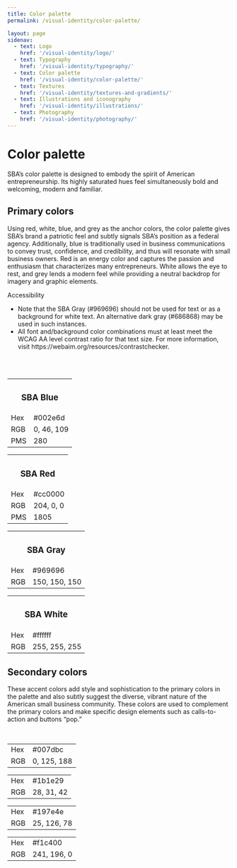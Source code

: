 ```yaml
---
title: Color palette
permalink: /visual-identity/color-palette/

layout: page
sidenav:
  - text: Logo
    href: '/visual-identity/logo/'
  - text: Typography
    href: '/visual-identity/typography/'
  - text: Color palette
    href: '/visual-identity/color-palette/'
  - text: Textures
    href: '/visual-identity/textures-and-gradients/'
  - text: Illustrations and iconography
    href: '/visual-identity/illustrations/'
  - text: Photography
    href: '/visual-identity/photography/'
---
```


# Color palette

SBA’s color palette is designed to embody the spirit of American entrepreneurship. Its highly saturated hues feel simultaneously bold and welcoming, modern and familiar.



## Primary colors


Using red, white, blue, and grey as the anchor colors, the color palette gives SBA’s brand a patriotic feel and subtly signals SBA’s position as a federal agency. Additionally, blue is traditionally used in business communications to convey trust, confidence, and credibility, and thus will resonate with small business owners. Red is an energy color and captures the passion and enthusiasm that characterizes many entrepreneurs. White allows the eye to rest, and grey lends a modern feel while providing a neutral backdrop for imagery and graphic elements. 

</strong>Accessibility</strong>
<ul>
  <li>Note that the SBA Gray (#969696) should not be used for text or as a background for white text. An alternative dark gray (#686868) may be used in such instances.</li>
    <li> All font and/background color combinations must at least meet the WCAG AA level contrast ratio for that text size. For more information, visit https://webaim.org/resources/contrastchecker.</li>
  </ul>

<br/><br/>



<div class="usa-grid-full">
  <div class="usa-width-one-half">
    <div class="usa-color-palette-block large blue"></div>
    <table class="usa-color-palette-color-table">
      <tbody>
        <th colspan="2"><h3>SBA Blue</h3></th>
        <tr>
          <td>Hex</td>
          <td>#002e6d</td>
        </tr>
        <tr>
          <td>RGB</td>
          <td>0, 46, 109</td>
        </tr>
        <tr>
          <td>PMS</td>
          <td>280</td>
        </tr>
      </tbody>
    </table>
  </div>
  <div class="usa-width-one-half">
    <div class="usa-color-palette-block large red"></div>
    <table class="usa-color-palette-color-table">
      <tbody>
        <th colspan="2"><h3>SBA Red</h3></th>
        <tr>
          <td>Hex</td>
          <td>#cc0000</td>
        </tr>
        <tr>
          <td>RGB</td>
          <td>204, 0, 0</td>
        </tr>
        <tr>
          <td>PMS</td>
          <td>1805</td>
        </tr>
      </tbody>
    </table>
  </div>
</div>

<div class="usa-grid-full">
  <div class="usa-width-one-half">
    <div class="usa-color-palette-block large grey"></div>
    <table class="usa-color-palette-color-table">
      <tbody>
        <th colspan="2"><h3>SBA Gray</h3></th>
        <tr>
          <td>Hex</td>
          <td>#969696</td>
        </tr>
        <tr>
          <td>RGB</td>
          <td>150, 150, 150</td>
        </tr>
      </tbody>
    </table>
  </div>
  <div class="usa-width-one-half">
    <div class="usa-color-palette-block large white"></div>
    <table class="usa-color-palette-color-table">
      <tbody>
        <th colspan="2"><h3>SBA White</h3></th>
        <tr>
          <td>Hex</td>
          <td>#ffffff</td>
        </tr>
        <tr>
          <td>RGB</td>
          <td>255, 255, 255</td>
        </tr>
      </tbody>
    </table>
  </div>
</div>




## Secondary colors

These accent colors add style and sophistication to the primary colors in the palette and also subtly suggest the diverse, vibrant nature of the American small business community. These colors are used to complement the primary colors and make specific design elements such as calls-to-action and buttons “pop.”

<br/>

<div class="usa-grid-full">
  <div class="usa-width-one-fourth">
    <div class="usa-color-palette-block small secondary-1"></div>
    <table class="usa-color-palette-color-table">
      <tbody>
        <tr>
          <td>Hex</td>
          <td>#007dbc</td>
        </tr>
        <tr>
          <td>RGB</td>
          <td>0, 125, 188</td>
        </tr>
      </tbody>
    </table>
  </div>
  <div class="usa-width-one-fourth">
    <div class="usa-color-palette-block small secondary-2"></div>
    <table class="usa-color-palette-color-table">
      <tbody>
        <tr>
          <td>Hex</td>
          <td>#1b1e29</td>
        </tr>
        <tr>
          <td>RGB</td>
          <td>28, 31, 42</td>
        </tr>
      </tbody>
    </table>
  </div>
  <div class="usa-width-one-fourth">
    <div class="usa-color-palette-block small secondary-3"></div>
    <table class="usa-color-palette-color-table">
      <tbody>
        <tr>
          <td>Hex</td>
          <td>#197e4e</td>
        </tr>
        <tr>
          <td>RGB</td>
          <td>25, 126, 78</td>
        </tr>
      </tbody>
    </table>
  </div>
  <div class="usa-width-one-fourth">
    <div class="usa-color-palette-block small secondary-4"></div>
    <table class="usa-color-palette-color-table">
      <tbody>
        <tr>
          <td>Hex</td>
          <td>#f1c400</td>
        </tr>
        <tr>
          <td>RGB</td>
          <td>241, 196, 0</td>
        </tr>
      </tbody>
    </table>
  </div>
</div>
